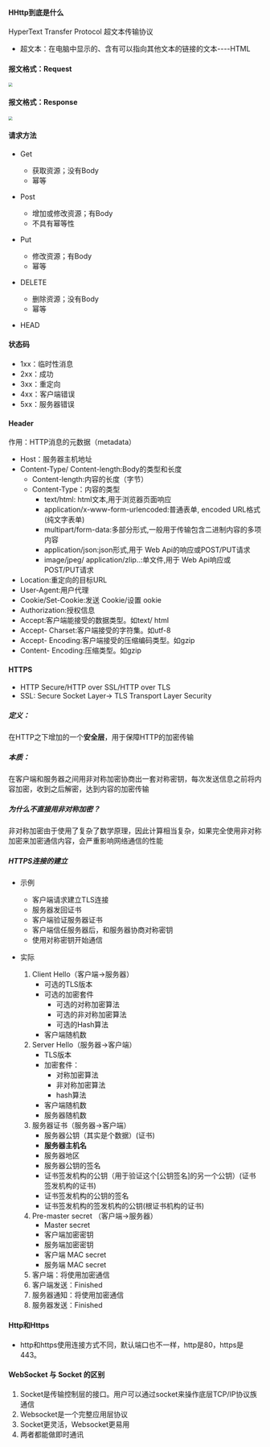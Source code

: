#### HHttp到底是什么

HyperText Transfer Protocol 超文本传输协议

- 超文本：在电脑中显示的、含有可以指向其他文本的链接的文本----HTML

#### 报文格式：Request

<img src="https://mut-pic-1305269047.cos.ap-nanjing.myqcloud.com/image-20210718131959397.png" style="zoom:50%;" />

#### 报文格式：Response

<img src="https://mut-pic-1305269047.cos.ap-nanjing.myqcloud.com/image-20210718132111160.png" style="zoom:50%;" />

#### 请求方法

- Get
  - 获取资源；没有Body
  - 幂等

- Post
  - 增加或修改资源；有Body
  - 不具有幂等性

- Put
  - 修改资源；有Body
  - 幂等

- DELETE
  - 删除资源；没有Body
  - 幂等
- HEAD

#### 状态码

- 1xx：临时性消息
- 2xx：成功
- 3xx：重定向
- 4xx：客户端错误
- 5xx：服务器错误

#### Header

作用：HTTP消息的元数据（metadata）

- Host：服务器主机地址
- Content-Type/ Content-length:Body的类型和长度
  - Content-length:内容的长度（字节）
  - Content-Type：内容的类型
    - text/html: html文本,用于浏览器页面响应
    - application/x-www-form-urlencoded:普通表单, encoded URL格式(纯文字表单)
    - multipart/form-data:多部分形式,一般用于传输包含二进制内容的多项内容
    - application/json:json形式,用于 Web Api的响应或POST/PUT请求
    - image/jpeg/  application/zlip..:单文件,用于 Web Api响应或POST/PUT请求
- Location:重定向的目标URL
- User-Agent:用户代理
- Cookie/Set-Cookie:发送 Cookie/设置 ookie
- Authorization:授权信息
- Accept:客户端能接受的数据类型。如text/ html
- Accept- Charset:客户端接受的字符集。如utf-8
- Accept- Encoding:客户端接受的压缩编码类型。如gzip
- Content- Encoding:压缩类型。如gzip

#### HTTPS

- HTTP Secure/HTTP over SSL/HTTP over TLS
- SSL: Secure Socket Layer-> TLS Transport Layer Security

##### 定义：

在HTTP之下增加的一个**安全层**，用于保障HTTP的加密传输

##### 本质：

在客户端和服务器之间用非对称加密协商出一套对称密钥，每次发送信息之前将内容加密，收到之后解密，达到内容的加密传输

##### 为什么不直接用非对称加密？

⾮对称加密由于使⽤了复杂了数学原理，因此计算相当复杂，如果完全使⽤⾮对称 加密来加密通信内容，会严重影响⽹络通信的性能

##### HTTPS连接的建立

- 示例
  - 客户端请求建立TLS连接
  - 服务器发回证书
  - 客户端验证服务器证书
  - 客户端信任服务器后，和服务器协商对称密钥
  - 使用对称密钥开始通信

- 实际

  1. Client Hello（客户端->服务器）
     - 可选的TLS版本
     - 可选的加密套件
       - 可选的对称加密算法
       - 可选的非对称加密算法
       - 可选的Hash算法
     - 客户端随机数
  2. Server Hello（服务器->客户端）
     - TLS版本
     - 加密套件：
       - 对称加密算法
       - 非对称加密算法
       - hash算法
     - 客户端随机数
     - 服务器随机数
  3. 服务器证书（服务器->客户端）
     - 服务器公钥（其实是个数据）(证书)
     - **服务器主机名**
     - 服务器地区
     - 服务器公钥的签名
     - 证书签发机构的公钥（用于验证这个[公钥签名]的另一个公钥）(证书签发机构的证书)
     - 证书签发机构的公钥的签名
     - 证书签发机构的签发机构的公钥(根证书机构的证书)
  4. Pre-master secret （客户端->服务器）
     - Master secret
     - 客户端加密密钥 
     - 服务端加密密钥 
     - 客户端 MAC secret 
     - 服务端 MAC secret
  5. 客户端：将使用加密通信
  6. 客户端发送：Finished
  7. 服务器通知：将使⽤加密通信
  8. 服务器发送：Finished

#### Http和Https

- http和https使用连接方式不同，默认端口也不一样，http是80，https是443。

#### WebSocket 与 Socket 的区别

1. Socket是传输控制层的接口。用户可以通过socket来操作底层TCP/IP协议族通信
2. Websocket是一个完整应用层协议
3. Socket更灵活，Websocket更易用
4. 两者都能做即时通讯

